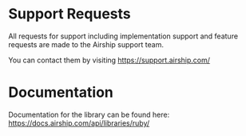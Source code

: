 # Support Requests

All requests for support including implementation support and feature requests are made to the Airship support team. 

You can contact them by visiting https://support.airship.com/

# Documentation

Documentation for the library can be found here:
https://docs.airship.com/api/libraries/ruby/